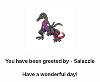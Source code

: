 <p align="center">
    <img src="https://raw.githubusercontent.com/PokeAPI/sprites/master/sprites/pokemon/758.png" width="150" height="150">
</p>
<h3 align="center">You have been greeted by - <b>Salazzle</b></h3>
<h3 align="center">Have a wonderful day!</h3>
